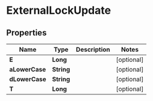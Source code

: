 

# ExternalLockUpdate


## Properties

| Name | Type | Description | Notes |
|------------ | ------------- | ------------- | -------------|
|**E** | **Long** |  |  [optional] |
|**aLowerCase** | **String** |  |  [optional] |
|**dLowerCase** | **String** |  |  [optional] |
|**T** | **Long** |  |  [optional] |



